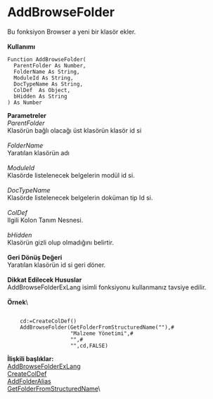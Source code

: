 # AddBrowseFolder

Bu fonksiyon Browser a yeni bir klasör ekler.\
\
**Kullanımı**

```
Function AddBrowseFolder(
  ParentFolder As Number,
  FolderName As String,
  ModuleId As String,
  DocTypeName As String,
  ColDef  As Object,
  bHidden As String
) As Number
```

**Parametreler**\
_ParentFolder_\
Klasörün bağlı olacağı üst klasörün klasör id si\
\
_FolderName_\
Yaratılan klasörün adı\
\
_ModuleId_\
Klasörde listelenecek belgelerin modül id si.\
\
_DocTypeName_\
Klasörde listelenecek belgelerin doküman tip Id si.\
\
_ColDef_\
Ilgili Kolon Tanım Nesnesi.\
\
_bHidden_\
Klasörün gizli olup olmadığını belirtir.\
\
**Geri Dönüş Değeri**\
Yaratılan klasörün id si geri döner.\
\
**Dikkat Edilecek Hususlar**\
AddBrowseFolderExLang isimli fonksiyonu kullanmanız tavsiye edilir.\
\
**Örnek**\


```
  
    cd:=CreateColDef() 
    AddBrowseFolder(GetFolderFromStructuredName(""),#
                    "Malzeme Yönetimi",#
                    "",#
                    "",cd,FALSE)
```

**İlişkili başlıklar:**\
[AddBrowseFolderExLang](addbrowsefolderexlang.md)\
[CreateColDef](createcoldef.md)\
[AddFolderAlias](addfolderalias.md)\
[GetFolderFromStructuredName](getfolderfromstructuredname.md)\
